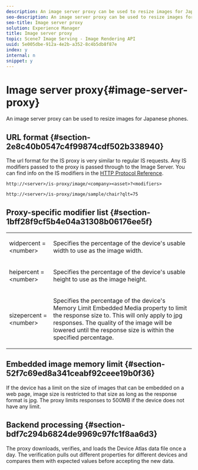 ```yaml
---
description: An image server proxy can be used to resize images for Japanese phones.
seo-description: An image server proxy can be used to resize images for Japanese phones.
seo-title: Image server proxy
solution: Experience Manager
title: Image server proxy
topic: Scene7 Image Serving - Image Rendering API
uuid: 5e005dbe-912a-4e2b-a352-8c4b5db8f87e
index: y
internal: n
snippet: y
---
```


# Image server proxy{#image-server-proxy}

An image server proxy can be used to resize images for Japanese phones.

## URL format {#section-2e8c40b0547c4f99874cdf502b338940}

The url format for the IS proxy is very similar to regular IS requests. Any IS modifiers passed to the proxy is passed through to the Image Server. You can find info on the IS modifiers in the [HTTP Protocol Reference](../../is_api/http_ref/image-serving-api-ref/c-http-protocol-reference/c-introduction/c-introduction.md#concept-dbbd5241bc6248ad9b9d7f6c635c311e).

`http://<server>/is-proxy/image/<company><asset>?<modifiers>`

`http://<server>/is-proxy/image/sample/chair?qlt=75`

## Proxy-specific modifier list {#section-1bff28f9cf5b4e04a31308b06176ee5f}

<table id="simpletable_40C1DFB183B54A79BCF65D51ED480CE0"> 
 <tr class="strow"> 
  <td class="stentry"> <p><span class="codeph"> widpercent = &lt;number&gt;</span> </p></td> 
  <td class="stentry"> <p>Specifies the percentage of the device's usable width to use as the image width. </p></td> 
 </tr> 
 <tr class="strow"> 
  <td class="stentry"> <p><span class="codeph"> heipercent = &lt;number&gt;</span> </p></td> 
  <td class="stentry"> <p>Specifies the percentage of the device's usable height to use as the image height. </p></td> 
 </tr> 
 <tr class="strow"> 
  <td class="stentry"> <p><span class="codeph"> sizepercent = &lt;number&gt;</span> </p></td> 
  <td class="stentry"> <p>Specifies the percentage of the device's Memory Limit Embedded Media property to limit the response size to. This will only apply to jpg responses. The quality of the image will be lowered until the response size is within the specified percentage. </p></td> 
 </tr> 
</table>

## Embedded image memory limit {#section-52f7c69ed8a341ceabf92ceee19b0f36}

If the device has a limit on the size of images that can be embedded on a web page, image size is restricted to that size as long as the response format is jpg. The proxy limits responses to 500MB if the device does not have any limit.

## Backend processing {#section-bdf7c294b6824de9969c97fc1f8aa6d3}

The proxy downloads, verifies, and loads the Device Atlas data file once a day. The verification pulls out different properties for different devices and compares them with expected values before accepting the new data. 
